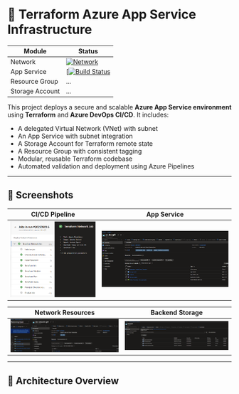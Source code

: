 # 🚀 Terraform Azure App Service Infrastructure

| Module          | Status |
|------------------|--------|
| Network          | [![Network](https://dev.azure.com/YOUR_ORG/YOUR_PROJECT/_apis/build/status/Terraform%20-%20Network?branchName=main)](https://dev.azure.com/YOUR_ORG/YOUR_PROJECT/_build/latest?definitionId=ID) |
| App Service      | [[![Build Status](https://dev.azure.com/AbfVentures/Website01/_apis/build/status%2FApp_Service?branchName=main)](https://dev.azure.com/AbfVentures/Website01/_build/latest?definitionId=6&branchName=main)|
| Resource Group   | ... |
| Storage Account  | ... |

This project deploys a secure and scalable **Azure App Service environment** using **Terraform** and **Azure DevOps CI/CD**. It includes:

- A delegated Virtual Network (VNet) with subnet
- An App Service with subnet integration
- A Storage Account for Terraform remote state
- A Resource Group with consistent tagging
- Modular, reusable Terraform codebase
- Automated validation and deployment using Azure Pipelines

---

## 📸 Screenshots

| CI/CD Pipeline | App Service |
|----------------|-------------|
| ![pipeline](images/pipeline.PNG) | ![azure](images/appservice.PNG) |

| Network Resources | Backend Storage |
|-------------------|-----------------|
| ![network](images/networkresources.PNG) | ![backend](images/backend.PNG) |


---

## 🧱 Architecture Overview


